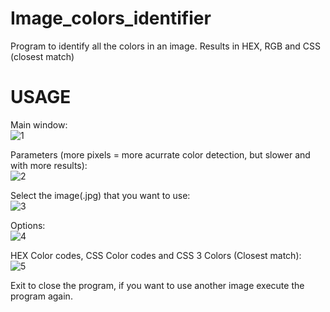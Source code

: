 # Image_colors_identifier
Program to identify all the colors in an image. Results in HEX, RGB and CSS (closest match)

# USAGE
Main window:                                                                                                                                                                       
![1](https://user-images.githubusercontent.com/72776507/144542291-b92c64de-8b6a-4d87-8b06-373b45446549.jpg)

Parameters (more pixels = more acurrate color detection, but slower and with more results):                                                                                         
![2](https://user-images.githubusercontent.com/72776507/144542292-c691a886-70cb-44c8-bfa2-f50b20718fe1.jpg)

Select the image(.jpg) that you want to use:                                                                                                                                       
![3](https://user-images.githubusercontent.com/72776507/144542293-66fe968c-f1cb-4080-a28e-706f09a60338.jpg)

Options:                                                                                                                                                                           
![4](https://user-images.githubusercontent.com/72776507/144542294-63c22655-329c-4187-adab-fb2bd0779d1e.jpg)

HEX Color codes, CSS Color codes and CSS 3 Colors (Closest match):                                                                                                                 
![5](https://user-images.githubusercontent.com/72776507/144542295-dd11da94-0315-4873-b956-0150fb44d0eb.jpg)
                                                                                                                                                                                   
Exit to close the program, if you want to use another image execute the program again.

